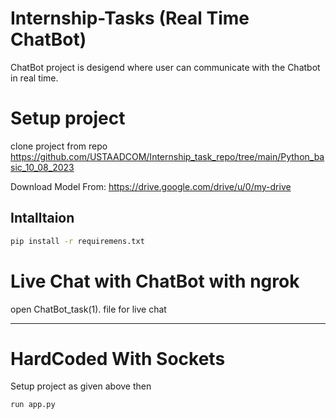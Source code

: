# Internship-Tasks (Real Time ChatBot)
ChatBot project is desigend where user can communicate with the Chatbot in real time.

# Setup project
  
  clone project from repo
  https://github.com/USTAADCOM/Internship_task_repo/tree/main/Python_basic_10_08_2023
  
  Download Model From: https://drive.google.com/drive/u/0/my-drive

## Intalltaion

```bash
pip install -r requiremens.txt
```
# Live Chat with ChatBot with ngrok
open ChatBot_task(1). file for live chat
_______________________________________
# HardCoded With Sockets 
Setup project as given above then 
```code
run app.py
```
